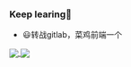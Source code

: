 ### Keep learing:book:

- 😃转战gitlab，菜鸡前端一个

<a href="https://github-readme-stats.vercel.app/api?username=LuHawXem&count_private=true&show_icons=true&include_all_commits=true&hide=issues,contribs&theme=react">
  <img align="center" src="https://github-readme-stats.vercel.app/api?username=LuHawXem&count_private=true&show_icons=true&include_all_commits=true&hide=issues,contribs&theme=react" />
</a>
<a href="https://github-readme-stats.vercel.app/api/top-langs/?layout=compact&username=LuHawXem&hide=html&theme=react">
  <img align="center" src="https://github-readme-stats.vercel.app/api/top-langs/?layout=compact&username=LuHawXem&hide=html&theme=react" />
</a>

<!--
**LuHawXem/LuHawXem** is a ✨ _special_ ✨ repository because its `README.md` (this file) appears on your GitHub profile.

Here are some ideas to get you started:

- 🔭 I’m currently working on ...
- 🌱 I’m currently learning ...
- 👯 I’m looking to collaborate on ...
- 🤔 I’m looking for help with ...
- 💬 Ask me about ...
- 📫 How to reach me: ...
- 😄 Pronouns: ...
- ⚡ Fun fact: ...
-->
